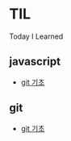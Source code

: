 # TIL
Today I Learned

## javascript
* [git 기초](https://github.com/yeonjaedev/TIL/blob/master/git/git_basic.md)
## git
* [git 기초](https://github.com/yeonjaedev/TIL/blob/master/git/git_basic.md)

